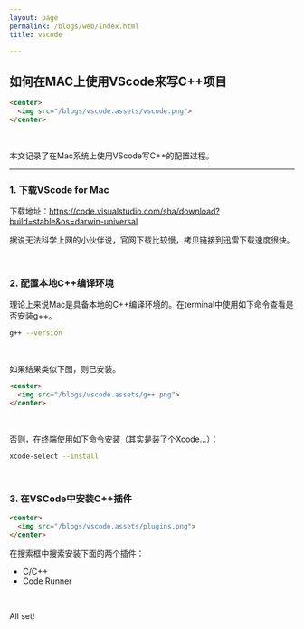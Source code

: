 ```yaml
---
layout: page
permalink: /blogs/web/index.html
title: vscode

---
```


## 如何在MAC上使用VScode来写C++项目

```html
<center>
  <img src="/blogs/vscode.assets/vscode.png">
</center>
```

<br>

本文记录了在Mac系统上使用VScode写C++的配置过程。

---

### 1. 下载VScode for Mac

下载地址：https://code.visualstudio.com/sha/download?build=stable&os=darwin-universal

据说无法科学上网的小伙伴说，官网下载比较慢，拷贝链接到迅雷下载速度很快。

<br>

### 2. 配置本地C++编译环境

理论上来说Mac是具备本地的C++编译环境的。在terminal中使用如下命令查看是否安装g++。

```bash
g++ --version
```

<br>

如果结果类似下图，则已安装。

```html
<center>
  <img src="/blogs/vscode.assets/g++.png">
</center>
```

<br>

否则，在终端使用如下命令安装（其实是装了个Xcode...）：

```bash
xcode-select --install
```

<br>

### 3. 在VSCode中安装C++插件

```html
<center>
  <img src="/blogs/vscode.assets/plugins.png">
</center>
```

在搜索框中搜索安装下面的两个插件：

* C/C++
* Code Runner

<br>

All set! 

